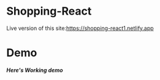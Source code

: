 # Shopping-React




Live version of this site:https://shopping-react1.netlify.app

# Demo

##### Here's Working demo
